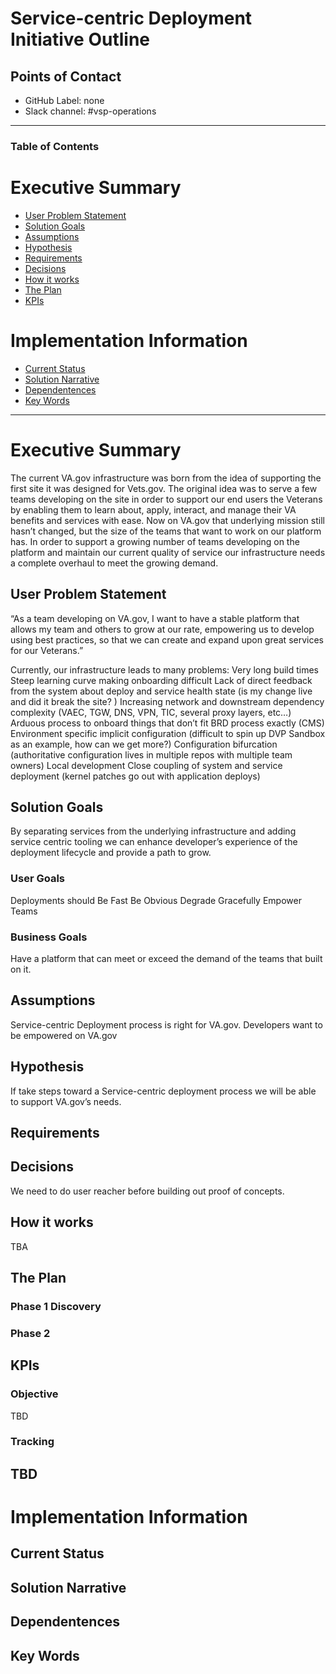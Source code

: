 # Service-centric Deployment Initiative Outline

## Points of Contact
- GitHub Label: none
- Slack channel: #vsp-operations

 
---

### Table of Contents

# Executive Summary 
- [User Problem Statement](#user-problem-statement)
- [Solution Goals](#solution-goals)
- [Assumptions](#assumptions)
- [Hypothesis](#hypothesis)
- [Requirements](#requirements)
- [Decisions](#decisions)
- [How it works](#how-it-works)
- [The Plan](#the-plan)
- [KPIs](#kpis)

# Implementation Information
- [Current Status](#current-status)
- [Solution Narrative](#solution-narrative)
- [Dependentences](#dependentences)
- [Key Words](#key-words)


---
# Executive Summary
The current VA.gov infrastructure was born from the idea of supporting the first site it was designed for Vets.gov. The original idea was to serve a few teams developing on the site in order to support our end users the Veterans by enabling them to learn about, apply, interact, and manage their VA benefits and services with ease. Now on VA.gov that underlying mission still hasn’t changed, but the size of the teams that want to work on our platform has. In order to support a growing number of teams developing on the platform and maintain our current quality of service our infrastructure needs a complete overhaul to meet the growing demand.

## User Problem Statement
“As a team developing on VA.gov, I want to have a stable platform that allows my team and others to grow at our rate, empowering us to develop using best practices, so that we can create and expand upon great services for our Veterans.”  

Currently, our infrastructure leads to many problems:
Very long build times
Steep learning curve making onboarding difficult
Lack of direct feedback from the system about deploy and service health state (is my change live and did it break the site? )
Increasing network and downstream dependency complexity (VAEC, TGW, DNS, VPN, TIC, several proxy layers, etc…)
Arduous process to onboard things that don’t fit BRD process exactly (CMS)
Environment specific implicit configuration (difficult to spin up DVP Sandbox as an example, how can we get more?)
Configuration bifurcation (authoritative configuration lives in multiple repos with multiple team owners)
Local development
Close coupling of system and service deployment (kernel patches go out with application deploys)
 

## Solution Goals
By separating services from the underlying infrastructure and adding service centric tooling we can enhance developer’s experience of the deployment lifecycle and provide a path to grow.

### User Goals
Deployments should
Be Fast
Be Obvious
Degrade Gracefully
Empower Teams

### Business Goals
Have a platform that can meet or exceed the demand of the teams that built on it. 

## Assumptions
Service-centric Deployment process is right for VA.gov. 
Developers want to be empowered on VA.gov
  
## Hypothesis
If take steps toward a Service-centric deployment process we will be able to support VA.gov’s needs.

## Requirements  


## Decisions
We need to do user reacher before building out proof of concepts. 

## How it works
TBA


## The Plan

### Phase 1 Discovery 


### Phase 2 


## KPIs

### Objective
TBD
### Tracking
TBD
---

# Implementation Information

## Current Status

## Solution Narrative


## Dependentences


## Key Words





